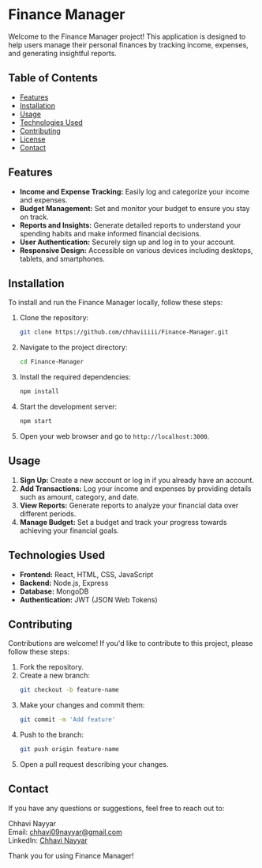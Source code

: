 # Finance Manager

Welcome to the Finance Manager project! This application is designed to help users manage their personal finances by tracking income, expenses, and generating insightful reports.

## Table of Contents
- [Features](#features)
- [Installation](#installation)
- [Usage](#usage)
- [Technologies Used](#technologies-used)
- [Contributing](#contributing)
- [License](#license)
- [Contact](#contact)

## Features
- **Income and Expense Tracking:** Easily log and categorize your income and expenses.
- **Budget Management:** Set and monitor your budget to ensure you stay on track.
- **Reports and Insights:** Generate detailed reports to understand your spending habits and make informed financial decisions.
- **User Authentication:** Securely sign up and log in to your account.
- **Responsive Design:** Accessible on various devices including desktops, tablets, and smartphones.

## Installation
To install and run the Finance Manager locally, follow these steps:

1. Clone the repository:
    ```bash
    git clone https://github.com/chhaviiiii/Finance-Manager.git
    ```

2. Navigate to the project directory:
    ```bash
    cd Finance-Manager
    ```

3. Install the required dependencies:
    ```bash
    npm install
    ```

4. Start the development server:
    ```bash
    npm start
    ```

5. Open your web browser and go to `http://localhost:3000`.

## Usage
1. **Sign Up:** Create a new account or log in if you already have an account.
2. **Add Transactions:** Log your income and expenses by providing details such as amount, category, and date.
3. **View Reports:** Generate reports to analyze your financial data over different periods.
4. **Manage Budget:** Set a budget and track your progress towards achieving your financial goals.

## Technologies Used
- **Frontend:** React, HTML, CSS, JavaScript
- **Backend:** Node.js, Express
- **Database:** MongoDB
- **Authentication:** JWT (JSON Web Tokens)

## Contributing
Contributions are welcome! If you'd like to contribute to this project, please follow these steps:

1. Fork the repository.
2. Create a new branch:
    ```bash
    git checkout -b feature-name
    ```
3. Make your changes and commit them:
    ```bash
    git commit -m 'Add feature'
    ```
4. Push to the branch:
    ```bash
    git push origin feature-name
    ```
5. Open a pull request describing your changes.

## Contact
If you have any questions or suggestions, feel free to reach out to:

Chhavi Nayyar  
Email: chhavi09nayyar@gmail.com  
LinkedIn: [Chhavi Nayyar](https://www.linkedin.com/in/chhavi-nayyar-268395205/)

Thank you for using Finance Manager!
